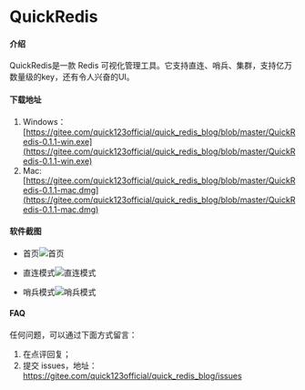 # QuickRedis

#### 介绍
QuickRedis是一款 Redis 可视化管理工具。它支持直连、哨兵、集群，支持亿万数量级的key，还有令人兴奋的UI。

#### 下载地址
1. Windows：[https://gitee.com/quick123official/quick_redis_blog/blob/master/QuickRedis-0.1.1-win.exe](https://gitee.com/quick123official/quick_redis_blog/blob/master/QuickRedis-0.1.1-win.exe)
1. Mac: [https://gitee.com/quick123official/quick_redis_blog/blob/master/QuickRedis-0.1.1-mac.dmg](https://gitee.com/quick123official/quick_redis_blog/blob/master/QuickRedis-0.1.1-mac.dmg)

#### 软件截图

- 首页![首页](https://images.gitee.com/uploads/images/2020/0525/163820_bcaaa7c8_7565825.png "屏幕截图.png")

- 直连模式![直连模式](https://images.gitee.com/uploads/images/2020/0525/163731_bc3177ab_7565825.png "屏幕截图.png")

- 哨兵模式![哨兵模式](https://images.gitee.com/uploads/images/2020/0525/163845_2e5a89a6_7565825.png "屏幕截图.png")

#### FAQ
任何问题，可以通过下面方式留言：
1. 在点评回复；
2. 提交 issues，地址：https://gitee.com/quick123official/quick_redis_blog/issues